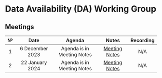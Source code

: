 # Data Availability (DA) Working Group

## Meetings

| № |      Date       |           Agenda           |                                                           Notes                                                            | Recording |
|:-:|:---------------:|:--------------------------:|:--------------------------------------------------------------------------------------------------------------------------:|:---------:|
| 1 | 6 December 2023 | Agenda is in Meeting Notes | [Meeting Notes](https://github.com/celestiaorg/data-availability-wg/blob/main/meeting-notes/2023-12-06-initial-meeting.md) |    N/A    |
| 2 | 22 January 2024 | Agenda is in Meeting Notes |    [Meeting Notes](https://github.com/celestiaorg/data-availability-wg/blob/main/meeting-notes/2024-01-22-meeting-2.md)    |    N/A    |
